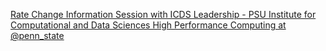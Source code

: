 [Rate Change Information Session with ICDS Leadership - PSU Institute for Computational and Data Sciences   High Performance Computing at @penn_state](https://qi.tc/qi/114755)